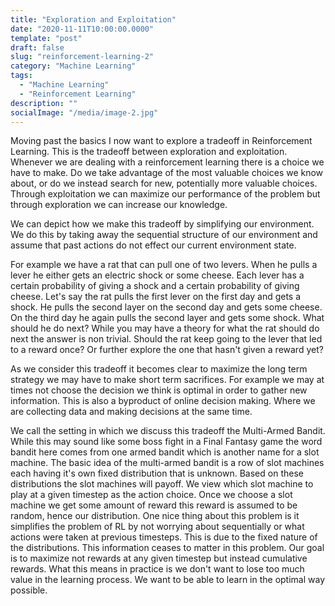```yaml
---
title: "Exploration and Exploitation"
date: "2020-11-11T10:00:00.0000"
template: "post"
draft: false
slug: "reinforcement-learning-2"
category: "Machine Learning"
tags:
  - "Machine Learning"
  - "Reinforcement Learning"
description: ""
socialImage: "/media/image-2.jpg"
---
```


Moving past the basics I now want to explore a tradeoff in Reinforcement
Learning. This is the tradeoff between exploration and exploitation. Whenever we
are dealing with a reinforcement learning there is a choice we have to make. Do
we take advantage of the most valuable choices we know about, or do we instead
search for new, potentially more valuable choices. Through exploitation we can
maximize our performance of the problem but through exploration we can increase
our knowledge.

We can depict how we make this tradeoff by simplifying our environment. We do
this by taking away the sequential structure of our environment and assume that
past actions do not effect our current environment state.

For example we have a rat that can pull one of two levers. When he pulls a lever
he either gets an electric shock or some cheese. Each lever has a certain
probability of giving a shock and a certain probability of giving cheese. Let's
say the rat pulls the first lever on the first day and gets a shock. He pulls
the second layer on the second day and gets some cheese. On the third day he
again pulls the second layer and gets some shock. What should he do next? While
you may have a theory for what the rat should do next the answer is non trivial.
Should the rat keep going to the lever that led to a reward once? Or further
explore the one that hasn't given a reward yet?

As we consider this tradeoff it becomes clear to maximize the long term strategy
we may have to make short term sacrifices. For example we may at times not
choose the decision we think is optimal in order to gather new information. This
is also a byproduct of online decision making. Where we are collecting data and
making decisions at the same time.

We call the setting in which we discuss this tradeoff the Multi-Armed Bandit.
While this may sound like some boss fight in a Final Fantasy game the word
bandit here comes from one armed bandit which is another name for a slot
machine. The basic idea of the multi-armed bandit is a row of slot machines each
having it's own fixed distribution that is unknown. Based on these distributions
the slot machines will payoff. We view which slot machine to play at a given
timestep as the action choice. Once we choose a slot machine we get some amount
of reward this reward is assumed to be random, hence our distribution. One nice
thing about this problem is it simplifies the problem of RL by not worrying
about sequentially or what actions were taken at previous timesteps. This is due
to the fixed nature of the distributions. This information ceases to matter in
this problem. Our goal is to maximize not rewards at any given timestep but
instead cumulative rewards. What this means in practice is we don't want to lose
too much value in the learning process. We want to be able to learn in the
optimal way possible.
